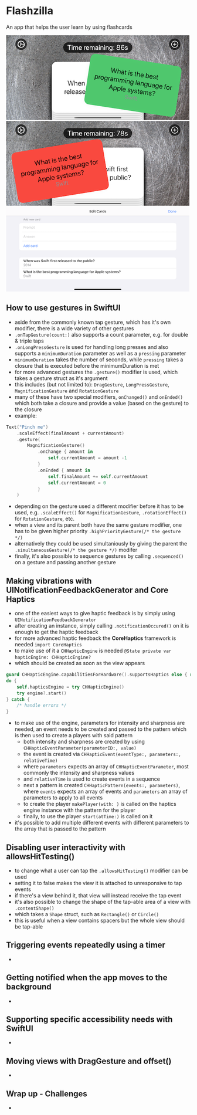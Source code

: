 # Flashzilla
An app that helps the user learn by using flashcards

![App screenshot](Flashzilla1.png) ![App screenshot](Flashzilla2.png) ![App screenshot](Flashzilla3.png)


## How to use gestures in SwiftUI
- aside from the commonly known tap gesture, which has it's own modifier, there is a wide variety of other gestures
- `.onTapGesture(count:)` also supports a count parameter, e.g. for double & triple taps
- `.onLongPressGesture` is used for handling long presses and also supports a `minimumDuration` parameter as well as a `pressing` parameter
- `minimumDuration` takes the number of seconds, while `pressing` takes a closure that is executed before the minimumDuration is met
- for more advanced gestures the `.gesture()` modifier is used, which takes a gesture struct as it's argument
- this includes (but not limited to): `DragGesture`, `LongPressGesture`, `MagnificationGesture` and `RotationGesture`
- many of these have two special modifiers, `onChanged()` and `onEnded()` which both take a closure and provide a value (based on the gesture) to the closure
- example:

```swift
Text("Pinch me")
    .scaleEffect(finalAmount + currentAmount)
    .gesture(
        MagnificationGesture()
            .onChange { amount in
                self.currentAmount = amount -1
            }
            .onEnded { amount in
                self.finalAmount += self.currentAmount
                self.currentAmount = 0
            }
    )
```
- depending on the gesture used a different modifier before it has to be used, e.g. `.scaleEffect()` for `MagnificationGesture`, `.rotationEffect()` for `RotationGesture`, etc.
- when a view and its parent both have the same gesture modifier, one has to be given higher priority `.highPriorityGesture(/* the gesture */)`
- alternatively they could be used simultaniously by giving the parent the `.simultaneousGesture(/* the gesture */)` modifer
- finally, it's also possible to sequence gestures by calling `.sequenced()` on a gesture and passing another gesture

## Making vibrations with UINotificationFeedbackGenerator and Core Haptics
- one of the easiest ways to give haptic feedback is by simply using `UINotificationFeedbackGenerator`
- after creating an instance, simply calling `.notificationOccured()` on it is enough to get the haptic feedback
- for more advanced haptic feedback the **CoreHaptics** framework is needed `import CoreHaptics`
- to make use of it a `CHHapticEngine` is needed `@State private var hapticEngine: CHHapticEngine?`
- which should be created as soon as the view appears

```swift
guard CHHapticEngine.capabilitiesForHardware().supportsHaptics else { return  }
do {
    self.hapticsEngine = try CHHapticEngine()
    try engine?.start()
} catch {
    /* handle errors */
}
```
- to make use of the engine, parameters for intensity and sharpness are needed, an event needs to be created and passed to the pattern which is then used to create a players with said pattern
    - both intensity and sharpness are created by using `CHHapticEventParameter(parameterID:, value)`
    - the event is created via `CHHapticEvent(eventType:, parameters:, relativeTime)` 
    - where `parameters` expects an array of `CHHapticEventParameter`, most commonly the intensity and sharpness values
    - and `relativeTime` is used to create events in a sequence
    - next a pattern is created `CHHapticPattern(events:, parameters)`, where `events` expects an array of events and `parameters` an array of parameters to apply to all events
    - to create the player `makePlayer(with: )` is called on the haptics engine instance with the pattern for the player
    - finally, to use the player `start(atTime:)` is called on it
- it's possible to add multiple different events with different parameters to the array that is passed to the pattern

## Disabling user interactivity with allowsHitTesting()
- to change what a user can tap the `.allowsHitTesting()` modifier can be used
- setting it to false makes the view it is attached to unresponsive to tap events
- if there's a view behind it, that view will instead receive the tap event
- it's also possible to change the shape of the tap-able area of a view with `.contentShape()`
- which takes a `Shape` struct, such as `Rectangle()` or `Circle()`
- this is useful when a view contains spacers but the whole view should be tap-able

## Triggering events repeatedly using a timer
- 

## Getting notified when the app moves to the background
- 

## Supporting specific accessibility needs with SwiftUI
- 

## Moving views with DragGesture and offset()
- 

## Wrap up - Challenges
- 
